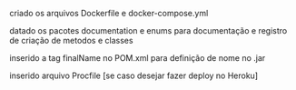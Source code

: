 criado os arquivos Dockerfile e docker-compose.yml

datado os pacotes documentation e enums para documentação e registro de criação de metodos e classes

inserido a tag finalName no POM.xml para definição de nome no .jar

inserido arquivo Procfile [se caso desejar fazer deploy no Heroku]